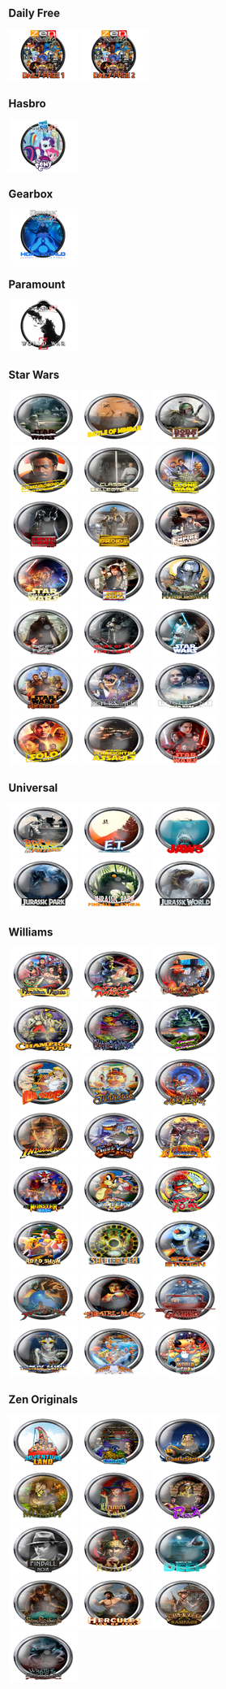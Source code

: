 ## Daily Free
<img width="136" height="103" src="Media/Docklet%20Wheels/TblDaily1.png"> <img width="136" height="103" src="Media/Docklet%20Wheels/TblDaily2.png">

## Hasbro
<img width="136" height="103" src="Media/Docklet%20Wheels/TblMyLittlePony.png">

## Gearbox
<img width="136" height="103" src="Media/Docklet%20Wheels/TblHomeWorld.png">

## Paramount
<img width="136" height="103" src="Media/Docklet%20Wheels/TblWorldWarZ.png">

## Star Wars
<img width="136" height="103" src="Media/Tarcisio%20Wheels/TblSWAhchToIsland.png"> <img width="136" height="103" src="Media/Tarcisio%20Wheels/TblSWBattleOfMimban.png"> <img width="136" height="103" src="Media/Tarcisio%20Wheels/TblSWBobaFett.png"> <img width="136" height="103" src="Media/Tarcisio%20Wheels/TblSWCalrissianChronicles.png"> <img width="136" height="103" src="Media/Tarcisio%20Wheels/TblSWClassicCollectibles.png"> <img width="136" height="103" src="Media/Tarcisio%20Wheels/TblSWCloneWars.png"> <img width="136" height="103" src="Media/Tarcisio%20Wheels/TblSWDarthVader.png"> <img width="136" height="103" src="Media/Tarcisio%20Wheels/TblSWDroids.png"> <img width="136" height="103" src="Media/Tarcisio%20Wheels/TblSWEmpireStrikesBack.png"> <img width="136" height="103" src="Media/Tarcisio%20Wheels/TblSWForceAwakens.png"> <img width="136" height="103" src="Media/Tarcisio%20Wheels/TblSWHanSolo.png"> <img width="136" height="103" src="Media/Tarcisio%20Wheels/TblSWMandalorian.png"> <img width="136" height="103" src="Media/Tarcisio%20Wheels/TblSWMastersOfTheForce.png"> <img width="136" height="103" src="Media/Tarcisio%20Wheels/TblSWMightOfTheFirstOrder.png"> <img width="136" height="103" src="Media/Tarcisio%20Wheels/TblSWNewHope.png"> <img width="136" height="103" src="Media/Tarcisio%20Wheels/TblSWRebels.png"> <img width="136" height="103" src="Media/Tarcisio%20Wheels/TblSWReturnOfTheJedi.png"> <img width="136" height="103" src="Media/Tarcisio%20Wheels/TblSWRogueOne.png"> <img width="136" height="103" src="Media/Tarcisio%20Wheels/TblSWSolo.png"> <img width="136" height="103" src="Media/Tarcisio%20Wheels/TblSWStarfighterAssault.png"> <img width="136" height="103" src="Media/Tarcisio%20Wheels/TblSWTheLastJedi.png">

## Universal
<img width="136" height="103" src="Media/Tarcisio%20Wheels/TblBackToTheFuture.png"> <img width="136" height="103" src="Media/Tarcisio%20Wheels/TblET.png"> <img width="136" height="103" src="Media/Tarcisio%20Wheels/TblJaws.png"> <img width="136" height="103" src="Media/Tarcisio%20Wheels/TblJurassicParkPinball.png"> <img width="136" height="103" src="Media/Tarcisio%20Wheels/TblJurassicParkPinballMayhem.png"> <img width="136" height="103" src="Media/Tarcisio%20Wheels/TblJurassicWorld.png">

## Williams
<img width="136" height="103" src="Media/Tarcisio%20Wheels/TblArabianNights.png"> <img width="136" height="103" src="Media/Tarcisio%20Wheels/TblAttackFromMars.png"> <img width="136" height="103" src="Media/Tarcisio%20Wheels/TblBlackRose.png"> <img width="136" height="103" src="Media/Tarcisio%20Wheels/TblChampionPub.png"> <img width="136" height="103" src="Media/Tarcisio%20Wheels/TblCirqusVoltaire.png"> <img width="136" height="103" src="Media/Tarcisio%20Wheels/TblCreatureOfTheBlackLagoon.png"> <img width="136" height="103" src="Media/Tarcisio%20Wheels/TblDrDude.png"> <img width="136" height="103" src="Media/Tarcisio%20Wheels/TblFunHouse.png"> <img width="136" height="103" src="Media/Tarcisio%20Wheels/TblHurricane.png"> <img width="136" height="103" src="Media/Tarcisio%20Wheels/TblIndianaJones.png"> <img width="136" height="103" src="Media/Tarcisio%20Wheels/TblJunkYard.png"> <img width="136" height="103" src="Media/Tarcisio%20Wheels/TblMedievalMadness.png"> <img width="136" height="103" src="Media/Tarcisio%20Wheels/TblMonsterBash.png"> <img width="136" height="103" src="Media/Tarcisio%20Wheels/TblNoGoodGofers.png"> <img width="136" height="103" src="Media/Tarcisio%20Wheels/TblPartyZone.png"> <img width="136" height="103" src="Media/Tarcisio%20Wheels/TblRoadShow.png"> <img width="136" height="103" src="Media/Tarcisio%20Wheels/TblSafeCracker.png"> <img width="136" height="103" src="Media/Tarcisio%20Wheels/TblSpaceStation.png"> <img width="136" height="103" src="Media/Tarcisio%20Wheels/TblSwordsOfFury.png"> <img width="136" height="103" src="Media/Tarcisio%20Wheels/TblTheatreOfMagic.png"> <img width="136" height="103" src="Media/Tarcisio%20Wheels/TblTheGetAway.png"> <img width="136" height="103" src="Media/Tarcisio%20Wheels/TblTheMachineBrideOfPinBot.png"> <img width="136" height="103" src="Media/Tarcisio%20Wheels/TblWhiteWater.png"> <img width="136" height="103" src="Media/Tarcisio%20Wheels/TblWorldCupSoccer.png">

## Zen Originals
<img width="136" height="103" src="Media/Tarcisio%20Wheels/TblAdventureLand.png"> <img width="136" height="103" src="Media/Tarcisio%20Wheels/TblBioLab.png"> <img width="136" height="103" src="Media/Tarcisio%20Wheels/TblCastleStorm.png"> <img width="136" height="103" src="Media/Tarcisio%20Wheels/TblCurseOfTheMummy.png"> <img width="136" height="103" src="Media/Tarcisio%20Wheels/TblGrimTales.png"> <img width="136" height="103" src="Media/Tarcisio%20Wheels/TblPasha.png"> <img width="136" height="103" src="Media/Tarcisio%20Wheels/TblPinballNoir.png"> <img width="136" height="103" src="Media/Tarcisio%20Wheels/TblRome.png"> <img width="136" height="103" src="Media/Tarcisio%20Wheels/TblSecretsOfTheDeep.png"> <img width="136" height="103" src="Media/Tarcisio%20Wheels/TblSkyPirates.png"> <img width="136" height="103" src="Media/Tarcisio%20Wheels/TblSonOfZeus.png"> <img width="136" height="103" src="Media/Tarcisio%20Wheels/TblWildWest.png"> <img width="136" height="103" src="Media/Tarcisio%20Wheels/TblWrathOfTheElderGods.png">
